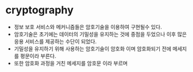 # cryptography
- 정보 보호 서비스와 메커니즘들은 암호기술을 이용하여 구현될수 있다.
- 암호기술은 초기에는 데이터의 기밀성을 유지하는 것에 중점을 두었으나 이후 많은 응용 서비스를 제공하는 수단이 되었다.
- 기밀성을 유지하기 위해 사용하는 암호기술이 암호화 이며 암호화되기 전에 메세지를 평문이라 부른다.
- 또한 암호화 과정을 거친 메세지를 암호문 이라 부르며